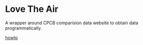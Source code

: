 # Love The Air

A wrapper around CPCB comparision data website to obtain data programmatically.

[howto](./docs/api.md)